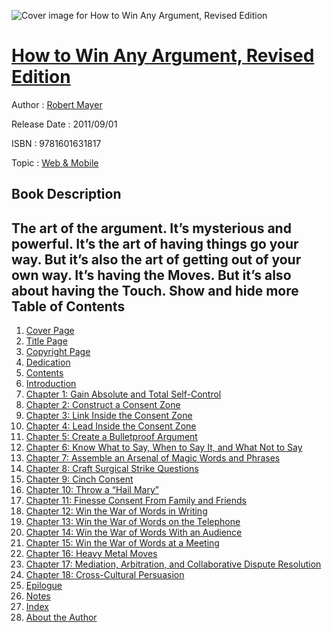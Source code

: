 ![Cover image for How to Win Any Argument, Revised Edition](https://imgdetail.ebookreading.net/cover/cover/web_mobile/EB9781601631817.jpg)

[How to Win Any Argument, Revised Edition](https://ebookreading.net/view/book/How+to+Win+Any+Argument%2C+Revised+Edition-EB9781601631817_1.html "How to Win Any Argument, Revised Edition")
====================================================================================================================

Author : [Robert Mayer](https://ebookreading.net/search/author/Robert+Mayer)

Release Date : 2011/09/01

ISBN : 9781601631817

Topic : [Web & Mobile](https://ebookreading.net/search/category/web-mobile)

Book Description
-----------------

 The art of the argument. It’s mysterious and powerful. It’s the art of having things go your way. But it’s also the art of getting out of your own way. It’s having the Moves.  But it’s also about having the Touch.
        Show and hide more                
Table of Contents
-----------------

1. [Cover Page](https://ebookreading.net/view/book/How+to+Win+Any+Argument%2C+Revised+Edition-EB9781601631817_1.html)
1. [Title Page](https://ebookreading.net/view/book/How+to+Win+Any+Argument%2C+Revised+Edition-EB9781601631817_3.html)
1. [Copyright Page](https://ebookreading.net/view/book/How+to+Win+Any+Argument%2C+Revised+Edition-EB9781601631817_4.html)
1. [Dedication](https://ebookreading.net/view/book/How+to+Win+Any+Argument%2C+Revised+Edition-EB9781601631817_5.html)
1. [Contents](https://ebookreading.net/view/book/How+to+Win+Any+Argument%2C+Revised+Edition-EB9781601631817_6.html)
1. [Introduction](https://ebookreading.net/view/book/How+to+Win+Any+Argument%2C+Revised+Edition-EB9781601631817_7.html#intro)
1. [Chapter 1: Gain Absolute and Total Self-Control](https://ebookreading.net/view/book/How+to+Win+Any+Argument%2C+Revised+Edition-EB9781601631817_8.html#ch01)
1. [Chapter 2: Construct a Consent Zone](https://ebookreading.net/view/book/How+to+Win+Any+Argument%2C+Revised+Edition-EB9781601631817_9.html#ch02)
1. [Chapter 3: Link Inside the Consent Zone](https://ebookreading.net/view/book/How+to+Win+Any+Argument%2C+Revised+Edition-EB9781601631817_10.html#ch03)
1. [Chapter 4: Lead Inside the Consent Zone](https://ebookreading.net/view/book/How+to+Win+Any+Argument%2C+Revised+Edition-EB9781601631817_11.html#ch04)
1. [Chapter 5: Create a Bulletproof Argument](https://ebookreading.net/view/book/How+to+Win+Any+Argument%2C+Revised+Edition-EB9781601631817_12.html#ch05)
1. [Chapter 6: Know What to Say, When to Say It, and What Not to Say](https://ebookreading.net/view/book/How+to+Win+Any+Argument%2C+Revised+Edition-EB9781601631817_13.html#ch06)
1. [Chapter 7: Assemble an Arsenal of Magic Words and Phrases](https://ebookreading.net/view/book/How+to+Win+Any+Argument%2C+Revised+Edition-EB9781601631817_14.html#ch07)
1. [Chapter 8: Craft Surgical Strike Questions](https://ebookreading.net/view/book/How+to+Win+Any+Argument%2C+Revised+Edition-EB9781601631817_15.html#ch08)
1. [Chapter 9: Cinch Consent](https://ebookreading.net/view/book/How+to+Win+Any+Argument%2C+Revised+Edition-EB9781601631817_16.html#ch09)
1. [Chapter 10: Throw a “Hail Mary”](https://ebookreading.net/view/book/How+to+Win+Any+Argument%2C+Revised+Edition-EB9781601631817_17.html#ch10)
1. [Chapter 11: Finesse Consent From Family and Friends](https://ebookreading.net/view/book/How+to+Win+Any+Argument%2C+Revised+Edition-EB9781601631817_18.html#ch11)
1. [Chapter 12: Win the War of Words in Writing](https://ebookreading.net/view/book/How+to+Win+Any+Argument%2C+Revised+Edition-EB9781601631817_19.html#ch12)
1. [Chapter 13: Win the War of Words on the Telephone](https://ebookreading.net/view/book/How+to+Win+Any+Argument%2C+Revised+Edition-EB9781601631817_20.html#ch13)
1. [Chapter 14: Win the War of Words With an Audience](https://ebookreading.net/view/book/How+to+Win+Any+Argument%2C+Revised+Edition-EB9781601631817_21.html#ch14)
1. [Chapter 15: Win the War of Words at a Meeting](https://ebookreading.net/view/book/How+to+Win+Any+Argument%2C+Revised+Edition-EB9781601631817_22.html#ch15)
1. [Chapter 16: Heavy Metal Moves](https://ebookreading.net/view/book/How+to+Win+Any+Argument%2C+Revised+Edition-EB9781601631817_23.html#ch16)
1. [Chapter 17: Mediation, Arbitration, and Collaborative Dispute Resolution](https://ebookreading.net/view/book/How+to+Win+Any+Argument%2C+Revised+Edition-EB9781601631817_24.html#ch17)
1. [Chapter 18: Cross-Cultural Persuasion](https://ebookreading.net/view/book/How+to+Win+Any+Argument%2C+Revised+Edition-EB9781601631817_25.html#ch18)
1. [Epilogue](https://ebookreading.net/view/book/How+to+Win+Any+Argument%2C+Revised+Edition-EB9781601631817_26.html#epilogue)
1. [Notes](https://ebookreading.net/view/book/How+to+Win+Any+Argument%2C+Revised+Edition-EB9781601631817_27.html#notes)
1. [Index](https://ebookreading.net/view/book/How+to+Win+Any+Argument%2C+Revised+Edition-EB9781601631817_28.html#index)
1. [About the Author](https://ebookreading.net/view/book/How+to+Win+Any+Argument%2C+Revised+Edition-EB9781601631817_29.html#author)
